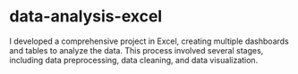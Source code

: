 # data-analysis-excel
I developed a comprehensive project in Excel, creating multiple dashboards and tables to analyze the data. This process involved several stages, including data preprocessing, data cleaning, and data visualization.
